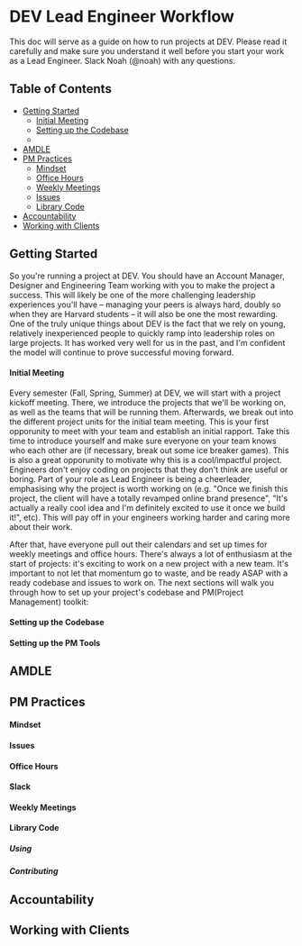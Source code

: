 # DEV Lead Engineer Workflow 
This doc will serve as a guide on how to run projects at DEV.  Please read it carefully and make sure you understand it well before you start your work as a Lead Engineer.  Slack Noah (@noah) with any questions.

## Table of Contents
- [Getting Started](#getting-started)
  - [Initial Meeting](#initial-meeting)
  - [Setting up the Codebase](#setting-up-the-codebase)
  - 
- [AMDLE](#amdle)
- [PM Practices](#pm-practices)
  - [Mindset](#mindset)
  - [Office Hours](#office-hours)
  - [Weekly Meetings](#weekly-meetings)
  - [Issues](#issues)
  - [Library Code](#library-code)
- [Accountability](#accountability)
- [Working with Clients](#working-with-clients)

## Getting Started
So you're running a project at DEV.  You should have an Account Manager, Designer and Engineering Team working with you to make the project a success.  This will likely be one of the more challenging leadership experiences you'll have – managing your peers is always hard, doubly so when they are Harvard students – it will also be one the most rewarding.  One of the truly unique things about DEV is the fact that we rely on young, relatively inexperienced people to quickly ramp into leadership roles on large projects. It has worked very well for us in the past, and I'm confident the model will continue to prove successful moving forward.
#### Initial Meeting
Every semester (Fall, Spring, Summer) at DEV, we will start with a project kickoff meeting.  There, we introduce the projects that we'll be working on, as well as the teams that will be running them.  Afterwards, we break out into the different project units for the initial team meeting.  This is your first opporunity to meet with your team and establish an initial rapport.  Take this time to introduce yourself and make sure everyone on your team knows who each other are (if necessary, break out some ice breaker games).  This is also a great opporunity to motivate why this is a cool/impactful project.  Engineers don't enjoy coding on projects that they don't think are useful or boring.  Part of your role as Lead Engineer is being a cheerleader, emphasising why the project is worth working on (e.g. "Once we finish this project, the client will have a totally revamped online brand presence", "It's actually a really cool idea and I'm definitely excited to use it once we build it!", etc).  This will pay off in your engineers working harder and caring more about their work.

After that, have everyone pull out their calendars and set up times for weekly meetings and office hours.  There's always a lot of enthusiasm at the start of projects: it's exciting to work on a new project with a new team. It's important to not let that momentum go to waste, and be ready ASAP with a ready codebase and issues to work on.  The next sections will walk you through how to set up your project's codebase and PM(Project Management) toolkit:
#### Setting up the Codebase
#### Setting up the PM Tools
## AMDLE
## PM Practices
#### Mindset
#### Issues
#### Office Hours
#### Slack
#### Weekly Meetings
#### Library Code
##### Using
##### Contributing
## Accountability
## Working with Clients
